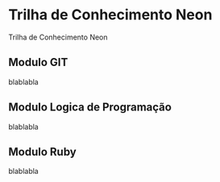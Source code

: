 # Trilha de Conhecimento Neon
Trilha de Conhecimento Neon

## Modulo GIT
blablabla

## Modulo Logica de Programação
blablabla

## Modulo Ruby
blablabla
